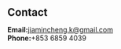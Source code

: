<h1 id="contact"></h1>

<h2 style="margin: 60px 0px 10px;">Contact</h2>



<strong>Email:</strong>jiamincheng.k@gmail.com
<br />
<strong>Phone:</strong>+853 6859 4039</p>
